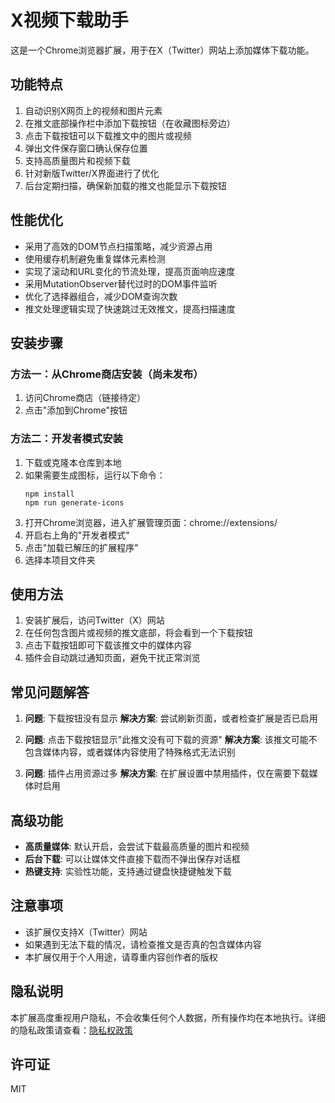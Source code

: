 # X视频下载助手

这是一个Chrome浏览器扩展，用于在X（Twitter）网站上添加媒体下载功能。

## 功能特点

1. 自动识别X网页上的视频和图片元素
2. 在推文底部操作栏中添加下载按钮（在收藏图标旁边）
3. 点击下载按钮可以下载推文中的图片或视频
4. 弹出文件保存窗口确认保存位置
5. 支持高质量图片和视频下载
6. 针对新版Twitter/X界面进行了优化
7. 后台定期扫描，确保新加载的推文也能显示下载按钮

## 性能优化

- 采用了高效的DOM节点扫描策略，减少资源占用
- 使用缓存机制避免重复媒体元素检测
- 实现了滚动和URL变化的节流处理，提高页面响应速度
- 采用MutationObserver替代过时的DOM事件监听
- 优化了选择器组合，减少DOM查询次数
- 推文处理逻辑实现了快速跳过无效推文，提高扫描速度

## 安装步骤

### 方法一：从Chrome商店安装（尚未发布）

1. 访问Chrome商店（链接待定）
2. 点击"添加到Chrome"按钮

### 方法二：开发者模式安装

1. 下载或克隆本仓库到本地
2. 如果需要生成图标，运行以下命令：
   ```
   npm install
   npm run generate-icons
   ```
3. 打开Chrome浏览器，进入扩展管理页面：chrome://extensions/
4. 开启右上角的"开发者模式"
5. 点击"加载已解压的扩展程序"
6. 选择本项目文件夹

## 使用方法

1. 安装扩展后，访问Twitter（X）网站
2. 在任何包含图片或视频的推文底部，将会看到一个下载按钮
3. 点击下载按钮即可下载该推文中的媒体内容
4. 插件会自动跳过通知页面，避免干扰正常浏览

## 常见问题解答

1. **问题**: 下载按钮没有显示
   **解决方案**: 尝试刷新页面，或者检查扩展是否已启用

2. **问题**: 点击下载按钮显示"此推文没有可下载的资源"
   **解决方案**: 该推文可能不包含媒体内容，或者媒体内容使用了特殊格式无法识别

3. **问题**: 插件占用资源过多
   **解决方案**: 在扩展设置中禁用插件，仅在需要下载媒体时启用

## 高级功能

- **高质量媒体**: 默认开启，会尝试下载最高质量的图片和视频
- **后台下载**: 可以让媒体文件直接下载而不弹出保存对话框
- **热键支持**: 实验性功能，支持通过键盘快捷键触发下载

## 注意事项

- 该扩展仅支持X（Twitter）网站
- 如果遇到无法下载的情况，请检查推文是否真的包含媒体内容
- 本扩展仅用于个人用途，请尊重内容创作者的版权

## 隐私说明

本扩展高度重视用户隐私，不会收集任何个人数据，所有操作均在本地执行。详细的隐私政策请查看：[隐私权政策](./privacy-policy.md)

## 许可证

MIT 